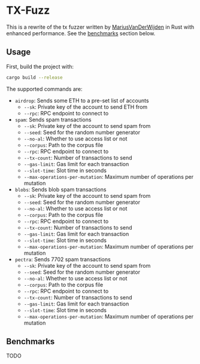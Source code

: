 # TX-Fuzz

This is a rewrite of the tx fuzzer written by [MariusVanDerWijden](https://github.com/MariusVanDerWijden) in Rust with enhanced performance. See the [benchmarks](#benchmarks) section below.

## Usage

First, build the project with:

```bash
cargo build --release
```

The supported commands are:

- `airdrop`: Sends some ETH to a pre-set list of accounts
    - `--sk`: Private key of the account to send ETH from
    - `--rpc`: RPC endpoint to connect to
- `spam`: Sends spam transactions
    - `--sk`: Private key of the account to send spam from
    - `--seed`: Seed for the random number generator
    - `--no-al`: Whether to use access list or not
    - `--corpus`: Path to the corpus file
    - `--rpc`: RPC endpoint to connect to
    - `--tx-count`: Number of transactions to send
    - `--gas-limit`: Gas limit for each transaction
    - `--slot-time`: Slot time in seconds
    - `--max-operations-per-mutation`: Maximum number of operations per mutation
- `blobs`: Sends blob spam transactions
    - `--sk`: Private key of the account to send spam from
    - `--seed`: Seed for the random number generator
    - `--no-al`: Whether to use access list or not
    - `--corpus`: Path to the corpus file
    - `--rpc`: RPC endpoint to connect to
    - `--tx-count`: Number of transactions to send
    - `--gas-limit`: Gas limit for each transaction
    - `--slot-time`: Slot time in seconds
    - `--max-operations-per-mutation`: Maximum number of operations per mutation
- `pectra`: Sends 7702 spam transactions
    - `--sk`: Private key of the account to send spam from
    - `--seed`: Seed for the random number generator
    - `--no-al`: Whether to use access list or not
    - `--corpus`: Path to the corpus file
    - `--rpc`: RPC endpoint to connect to
    - `--tx-count`: Number of transactions to send
    - `--gas-limit`: Gas limit for each transaction
    - `--slot-time`: Slot time in seconds
    - `--max-operations-per-mutation`: Maximum number of operations per mutation

## Benchmarks
TODO